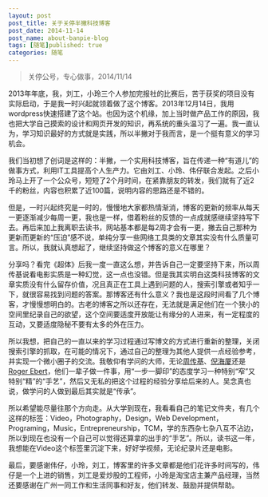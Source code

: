 ```yaml
---
layout: post
post_title: 关于关停半撇科技博客
post_date: 2014-11-14
post_name: about-banpie-blog
tags: [随笔]published: true
categories: 随笔
---
```


> 关停公号，专心做事，2014/11/14

2013年年底，我，刘工，小玲三个人参加完报社的比赛后，苦于获奖的项目没有实际启动，于是我一时兴起就领着做了这个博客。2013年12月14日，我用wordpress快速搭建了这个站。也因为这个机缘，加上当时做产品工作的原因，我也把大学自己摸索的设计和网页开发的知识，再系统的重头温习了一遍。我一直认为，学习知识最好的方式就是实践，所以半撇对于我而言，是一个挺有意义的学习机会。

我们当初想了创词是这样的：半撇，一个实用科技博客，旨在传递一种“有道儿”的做事方式，利用IT工具提高个人生产力。它由刘工、小玲、伟仔联合发起。之后小玲马上开了一个公众号，短短了2个月时间，在紧靠朋友的转发，我们就有了近2千的粉丝，内容也积累了近100篇，说明内容的思路还是不错的。

但是，一时兴起终究是一时的，慢慢地大家都热情渐消，博客的更新的频率从每天一更逐渐减少每周一更，我也是一样，借着粉丝的反馈的一点成就感继续坚持写下去。再后来加上我离职去读书，网站基本都是每2周才会有一更，撇去自己那种为更新而更新的“压迫”感不说，单纯分享一些网络工具类的文章其实没有什么质量可言。所以，我就认真想起了，继续坚持做这个博客的意义在哪里？

分享吗？看完《超体》后我一度一直这么想，并告诉自己一定要坚持下来，所以周传基说看电影实质是一种幻觉，这一点也没错。但是我其实明白这类科技博客的文章实质没有什么留存价值，况且真正在工具上遇到问题的人，搜索引擎或者知乎一下，就很容易找到问题的答案。那博客还有什么意义？我也是这段时间看了几个博客，才慢慢想明白的。古老的博客之所以还存在，无法就是满足他们在一个狭小的空间里纪录自己的欲望，这个空间要适度开放能让有缘分的人进来，有一定程度的互动，又要适度隐秘不要有太多的外在压力。

所以我想，把自己的一直以来的学习过程通过写博文的方式进行重新的整理，关闭搜索引擎的抓取，在可能的情况下，通过自己的整理为其他人提供一点经验参考，并实现一个微小圈子的交流。我敬仰有学问的大师，无论[周传基](http://www.zhouchuanji.net/)、[倪海厦](http://www.hantang.com/)还是[Roger Ebert](http://www.rogerebert.com/)，他们一辈子做一件事，用“一步一脚印”的态度学习一种特别“窄”又特别“精”的“手艺”，然后又无私的把这个过程的经验分享给后来的人。吴念真也说，做学问的人做到最后其实就是“传承”。

所以希望能尽量往那个方向走。从大学到现在，我看看自己的笔记文件夹，有几个这样的标签：Video，Photography，Design，Web Development，Programing，Music，Entrepreneurship，TCM，学的东西杂七杂八互不沾边，所以到现在也没有一个自己可以觉得还算拿的出手的“手艺”。所以，读书这一年，我想能在Video这个标签里沉淀下来，好好学视频，无论纪录片还是电影。

最后，要感谢伟仔，小玲，刘工，博客里的许多文章都是他们花许多时间写的，伟仔是一个上进的销售，刘工是爱炒股的工程师，小玲是淘宝店主兼产品经理，当然还要感谢在广州一同工作和生活同事和好友，他们转发、鼓励并提供帮助。